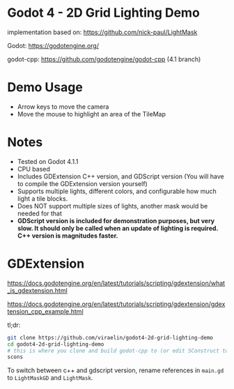 # Godot 4 - 2D Grid Lighting Demo

implementation based on: https://github.com/nick-paul/LightMask


Godot: https://godotengine.org/

godot-cpp: https://github.com/godotengine/godot-cpp (4.1 branch)


# Demo Usage
- Arrow keys to move the camera
- Move the mouse to highlight an area of the TileMap


# Notes
- Tested on Godot 4.1.1
- CPU based
- Includes GDExtension C++ version, and GDScript version (You will have to compile the GDExtension version yourself)
- Supports multiple lights, different colors, and configurable how much light a tile blocks.
- Does NOT support multiple sizes of lights, another mask would be needed for that
- **GDScript version is included for demonstration purposes, but very slow. It should only be called when an update of lighting is required. C++ version is magnitudes faster.**


# GDExtension
https://docs.godotengine.org/en/latest/tutorials/scripting/gdextension/what_is_gdextension.html

https://docs.godotengine.org/en/latest/tutorials/scripting/gdextension/gdextension_cpp_example.html

tl;dr:
```sh
git clone https://github.com/viraelin/godot4-2d-grid-lighting-demo
cd godot4-2d-grid-lighting-demo
# this is where you clone and build godot-cpp to (or edit SConstruct to point to an existing version for godot-cpp)
scons
```

To switch between c++ and gdscript version, rename references in `main.gd` to `LightMaskGD` and `LightMask`.
